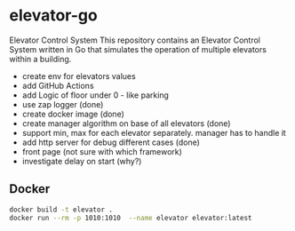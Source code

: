 # elevator-go
Elevator Control System
This repository contains an Elevator Control System written in Go that simulates the operation of multiple elevators within a building.



* create env for elevators values
* add GitHub Actions
* add Logic of floor under 0 - like parking
* use zap logger (done)
* create docker image (done)
* create manager algorithm on base of all elevators (done)
* support min, max for each elevator separately. manager has to handle it
* add http server for debug different cases (done)
* front page (not sure  with which framework)
* investigate delay on start (why?)


## Docker
```bash
docker build -t elevator . 
docker run --rm -p 1010:1010  --name elevator elevator:latest   
```
